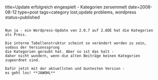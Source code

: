 title=Update erfolgreich eingespielt - Kategorien zersemmelt
date=2008-08-12
type=post
tags=category lost,update problems, wordpress
status=published
~~~~~~

Nun ja - ein Wordpress-Update von 2.0.7 auf 2.6DE hat die Kategorien als Preis.

Die interne Tabellenstruktur scheint so verändert worden zu sein, sodass der Versionssprung
die Kategorien geraubt hat. Aber so ist das halt -
daher nicht wundern, wenn die alten Beiträge keinen Kategorien zugeordnet sind.

Dafür jetzt mit der aktuellsten und buntesten Version -
es geht los! **JAWOHL**
